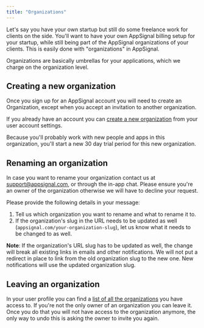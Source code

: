 ```yaml
---
title: "Organizations"
---
```


Let's say you have your own startup but still do some freelance work for clients on the side. You'll want to have your own AppSignal billing setup for your startup, while still being part of the AppSignal organizations of your clients. This is easily done with "organizations" in AppSignal.

Organizations are basically umbrellas for your applications, which we charge on the organization level.

## Creating a new organization

Once you sign up for an AppSignal account you will need to create an Organization, except when you accept an invitation to another organization.

If you already have an account you can [create a new organization][profile-organizations] from your user account settings.

Because you'll probably work with new people and apps in this organization, you'll start a new 30 day trial period for this new organization.

## Renaming an organization

In case you want to rename your organization contact us at support@appsignal.com, or through the in-app chat. Please ensure you're an owner of the organization otherwise we will have to decline your request.

Please provide the following details in your message:

1. Tell us which organization you want to rename and what to rename it to.
1. If the organization's slug in the URL needs to be updated as well (`appsignal.com/your-organization-slug`), let us know what it needs to be changed to as well.

**Note**: If the organization's URL slug has to be updated as well, the change will break all existing links in emails and other notifications. We will not put a redirect in place to link from the old organization slug to the new one.
New notifications will use the updated organization slug.

## Leaving an organization

In your user profile you can find a [list of all the organizations][profile-organizations] you have access to. If you're not the only owner of an organization you can leave it. Once you do that you will not have access to the organization anymore, the only way to undo this is asking the owner to invite you again.

[profile-organizations]: https://appsignal.com/users/accounts
